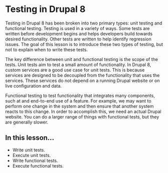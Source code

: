 # Testing in Drupal 8

Testing in Drupal 8 has been broken into two primary types: unit testing and functional testing. Testing is used in a variety of ways. Some tests are written before development begins and helps developers build towards desired functionality. Other tests are written to help identify regression issues. The goal of this lesson is to introduce these two types of testing, but not to explain when to write these tests.

The key difference between unit and functional testing is the scope of the tests. Unit tests aim to test a small amount of functionality. In Drupal 8, custom services are a good use case for unit tests. This is because services are designed to be decoupled from the functionality that uses the services. These services do not depend on a running Drupal website or on live configuration and data.

Functional testing to test functionality that integrates many components, such at and end-to-end use of a feature. For example, we may want to perform one change in the system and then ensure that another system reacts to this change. In order to accomplish this, we need an actual Drupal website. You can do a larger range of things with functional tests, but they are generally slower.

## In this lesson...

*   Write unit tests.
*   Execute unit tests.
*   Write functional tests.
*   Execute functional tests.
